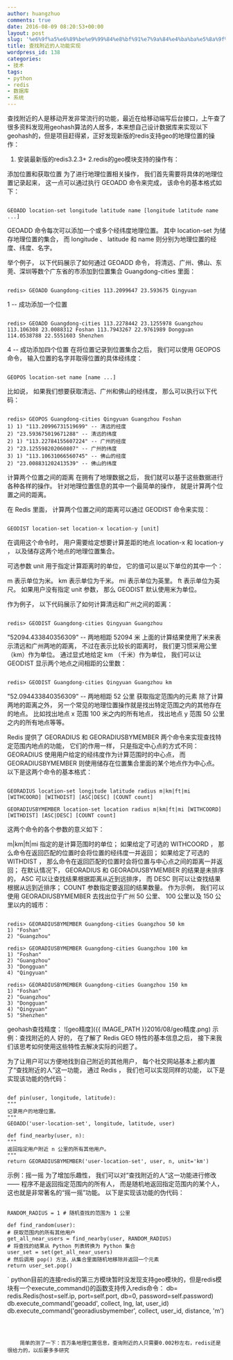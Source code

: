 ```yaml
---
author: huangzhuo
comments: true
date: 2016-08-09 08:20:53+00:00
layout: post
slug: '%e6%9f%a5%e6%89%be%e9%99%84%e8%bf%91%e7%9a%84%e4%ba%ba%e5%8a%9f%e8%83%bd%e5%ae%9e%e7%8e%b0'
title: 查找附近的人功能实现
wordpress_id: 138
categories:
- 技术
tags:
- python
- redis
- 数据库
- 系统
---
```

 

查找附近的人是移动开发非常流行的功能，最近在给移动端写后台接口，上午查了很多资料发现用geohash算法的人居多，本来想自己设计数据库来实现以下geohash的，但是项目赶得紧，正好发现新版的redis支持geo的地理位置的操作：

1. 安装最新版的redis3.2.3+
2.redis的geo模块支持的操作有：

添加位置和获取位置
为了进行地理位置相关操作， 我们首先需要将具体的地理位置记录起来， 这一点可以通过执行 GEOADD 命令来完成， 该命令的基本格式如下：

```

GEOADD location-set longitude latitude name [longitude latitude name ...]

```


GEOADD 命令每次可以添加一个或多个经纬度地理位置。 其中 location-set 为储存地理位置的集合， 而 longitude 、 latitude 和 name 则分别为地理位置的经度、纬度、名字。

举个例子， 以下代码展示了如何通过 GEOADD 命令， 将清远、广州、佛山、东莞、深圳等数个广东省的市添加到位置集合 Guangdong-cities 里面：


```

redis> GEOADD Guangdong-cities 113.2099647 23.593675 Qingyuan

```


1 -- 成功添加一个位置


```

redis> GEOADD Guangdong-cities 113.2278442 23.1255978 Guangzhou 113.106308 23.0088312 Foshan 113.7943267 22.9761989 Dongguan 114.0538788 22.5551603 Shenzhen

```


4 -- 成功添加四个位置
在将位置记录到位置集合之后， 我们可以使用 GEOPOS 命令， 输入位置的名字并取得位置的具体经纬度：


```

GEOPOS location-set name [name ...]

```


比如说， 如果我们想要获取清远、广州和佛山的经纬度， 那么可以执行以下代码：


```

redis> GEOPOS Guangdong-cities Qingyuan Guangzhou Foshan
1) 1) "113.20996731519699" -- 清远的经度
2) "23.593675019671288" -- 清远的纬度
2) 1) "113.22784155607224" -- 广州的经度
2) "23.125598202060807" -- 广州的纬度
3) 1) "113.10631066560745" -- 佛山的经度
2) "23.008831202413539" -- 佛山的纬度

```


计算两个位置之间的距离
在拥有了地理数据之后， 我们就可以基于这些数据进行各种各样的操作。 针对地理位置信息的其中一个最简单的操作， 就是计算两个位置之间的距离。

在 Redis 里面， 计算两个位置之间的距离可以通过 GEODIST 命令来实现：


```

GEODIST location-set location-x location-y [unit]

```


在调用这个命令时， 用户需要给定想要计算差距的地点 location-x 和 location-y ， 以及储存这两个地点的地理位置集合。

可选参数 unit 用于指定计算距离时的单位， 它的值可以是以下单位的其中一个：

m 表示单位为米。
km 表示单位为千米。
mi 表示单位为英里。
ft 表示单位为英尺。
如果用户没有指定 unit 参数， 那么 GEODIST 默认使用米为单位。

作为例子， 以下代码展示了如何计算清远和广州之间的距离：


```

redis> GEODIST Guangdong-cities Qingyuan Guangzhou

```


"52094.433840356309" -- 两地相距 52094 米
上面的计算结果使用了米来表示清远和广州两地的距离， 不过在表示比较长的距离时， 我们更习惯采用公里（km）作为单位。 通过显式地给定 km （千米）作为单位， 我们可以让 GEODIST 显示两个地点之间相距的公里数：


```

redis> GEODIST Guangdong-cities Qingyuan Guangzhou km

```


"52.094433840356309" -- 两地相距 52 公里
获取指定范围内的元素
除了计算两地的距离之外， 另一个常见的地理位置操作就是找出特定范围之内的其他存在的地点。 比如找出地点 x 范围 100 米之内的所有地点， 找出地点 y 范围 50 公里之内的所有地点等等。

Redis 提供了 GEORADIUS 和 GEORADIUSBYMEMBER 两个命令来实现查找特定范围内地点的功能， 它们的作用一样， 只是指定中心点的方式不同： GEORADIUS 使用用户给定的经纬度作为计算范围时的中心点， 而 GEORADIUSBYMEMBER 则使用储存在位置集合里面的某个地点作为中心点。 以下是这两个命令的基本格式：


```

GEORADIUS location-set longitude latitude radius m|km|ft|mi [WITHCOORD] [WITHDIST] [ASC|DESC] [COUNT count]

GEORADIUSBYMEMBER location-set location radius m|km|ft|mi [WITHCOORD] [WITHDIST] [ASC|DESC] [COUNT count]

```


这两个命令的各个参数的意义如下：

m|km|ft|mi 指定的是计算范围时的单位；
如果给定了可选的 WITHCOORD ， 那么命令在返回匹配的位置时会将位置的经纬度一并返回；
如果给定了可选的 WITHDIST ， 那么命令在返回匹配的位置时会将位置与中心点之间的距离一并返回；
在默认情况下， GEORADIUS 和 GEORADIUSBYMEMBER 的结果是未排序的， ASC 可以让查找结果根据距离从近到远排序， 而 DESC 则可以让查找结果根据从远到近排序；
COUNT 参数指定要返回的结果数量。
作为示例， 我们可以使用 GEORADIUSBYMEMBER 去找出位于广州 50 公里、 100 公里以及 150 公里以内的城市：


```

redis> GEORADIUSBYMEMBER Guangdong-cities Guangzhou 50 km
1) "Foshan"
2) "Guangzhou"

redis> GEORADIUSBYMEMBER Guangdong-cities Guangzhou 100 km
1) "Foshan"
2) "Guangzhou"
3) "Dongguan"
4) "Qingyuan"

redis> GEORADIUSBYMEMBER Guangdong-cities Guangzhou 150 km
1) "Foshan"
2) "Guangzhou"
3) "Dongguan"
4) "Qingyuan"
5) "Shenzhen"

```


geohash查找精度：
![geo精度]({{ IMAGE_PATH }}2016/08/geo精度.png)
示例：查找附近的人
好的， 在了解了 Redis GEO 特性的基本信息之后， 接下来我们该思考如何使用这些特性去解决实际的问题了。

为了让用户可以方便地找到自己附近的其他用户， 每个社交网站基本上都内置了“查找附近的人”这一功能， 通过 Redis ， 我们也可以实现同样的功能， 以下是实现该功能的伪代码：


```

def pin(user, longitude, latitude):
"""
记录用户的地理位置。
"""
GEOADD('user-location-set', longitude, latitude, user)

def find_nearby(user, n):
"""
返回指定用户附近 n 公里的所有其他用户。
"""
return GEORADIUSBYMEMBER('user-location-set', user, n, unit='km')

```


示例：摇一摇
为了增加乐趣性， 我们可以对“查找附近的人”这一功能进行修改 —— 程序不是返回指定范围内的所有人， 而是随机地返回指定范围内的某个人， 这也就是非常著名的“摇一摇”功能。 以下是实现该功能的伪代码：


```

RANDOM_RADIUS = 1 # 随机查找的范围为 1 公里

def find_random(user):
# 获取范围内的所有其他用户
get_all_near_users = find_nearby(user, RANDOM_RADIUS)
# 将查找的结果从 Python 列表转换为 Python 集合
user_set = set(get_all_near_users)
# 然后调用 pop() 方法，从集合里面随机地移除并返回一个元素
return user_set.pop()

```
`    python目前的连接redis的第三方模块暂时没发现支持geo模块的，但是redis模块有一个execute_command()的函数支持传入redis命令：
    db= redis.Redis(host=self.ip, port=self.port, db=0, password=self.password)
    db.execute_command('geoadd', collect, lng, lat, user_id)
    db.execute_command('georadiusbymember', collect, user_id, distance, 'm')

```



    简单的测了一下：百万条地理位置信息，查询附近的人只需要0.002秒左右，redis还是很给力的，以后要多多研究

```

```

